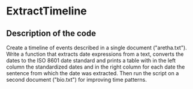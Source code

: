 # ExtractTimeline

## Description of the code
Create a timeline of events described in a single document ("aretha.txt"). Write a function that extracts date expressions from a text, converts the dates to the ISO 8601 date standard and prints a table with in the left column the standardized dates and in the right column for each date the sentence from which the date was extracted. Then run the script on a second document ("bio.txt") for improving time patterns.
